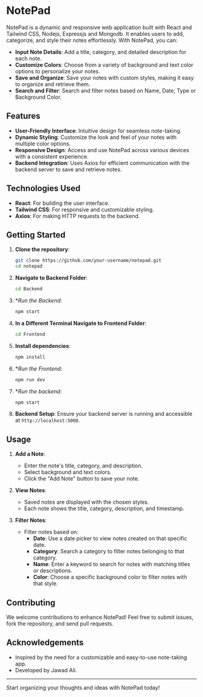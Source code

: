 # NotePad

NotePad is a dynamic and responsive web application built with React and Tailwind CSS, Nodejs, Expressjs and Mongodb. It enables users to add, categorize, and style their notes effortlessly. With NotePad, you can:

- **Input Note Details**: Add a title, category, and detailed description for each note.
- **Customize Colors**: Choose from a variety of background and text color options to personalize your notes.
- **Save and Organize**: Save your notes with custom styles, making it easy to organize and retrieve them.
- **Search and Filter**: Search and filter notes based on Name, Date, Type or Background Color.

## Features

- **User-Friendly Interface**: Intuitive design for seamless note-taking.
- **Dynamic Styling**: Customize the look and feel of your notes with multiple color options.
- **Responsive Design**: Access and use NotePad across various devices with a consistent experience.
- **Backend Integration**: Uses Axios for efficient communication with the backend server to save and retrieve notes.

## Technologies Used

- **React**: For building the user interface.
- **Tailwind CSS**: For responsive and customizable styling.
- **Axios**: For making HTTP requests to the backend.

## Getting Started

1. **Clone the repository**:
    ```sh
    git clone https://github.com/your-username/notepad.git
    cd notepad
    ```
2. **Navigate to Backend Folder**:
    ```sh
    cd Backend
    ```

6. **Run the Backend*:
    ```sh
    npm start
    ```    
    
4. **In a Different Terminal Navigate to Frontend Folder**:
    ```sh
    cd Frontend
    ```
5. **Install dependencies**:
    ```sh
    npm install
    ```
6. **Run the Frontend*:
    ```sh
    npm run dev
    ```

3. **Run the backend*:
    ```sh
    npm start
    ```

4. **Backend Setup**:
    Ensure your backend server is running and accessible at `http://localhost:5000`.

## Usage

1. **Add a Note**:
    - Enter the note's title, category, and description.
    - Select background and text colors.
    - Click the "Add Note" button to save your note.

2. **View Notes**:
    - Saved notes are displayed with the chosen styles.
    - Each note shows the title, category, description, and timestamp.

3. **Filter Notes**:
    - Filter notes based on:
        - **Date**: Use a date picker to view notes created on that specific date.
        - **Category**: Search a category to filter notes belonging to that category.
        - **Name**: Enter a keyword to search for notes with matching titles or descriptions.
        - **Color**: Choose a specific background color to filter notes with that style.

## Contributing

We welcome contributions to enhance NotePad! Feel free to submit issues, fork the repository, and send pull requests.


## Acknowledgements

- Inspired by the need for a customizable and easy-to-use note-taking app.
- Developed by Jawad Ali.

---

Start organizing your thoughts and ideas with NotePad today!
